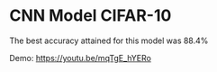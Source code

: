 # CNN Model CIFAR-10
The best accuracy attained for this model was 88.4%

Demo: https://youtu.be/mqTgE_hYERo
